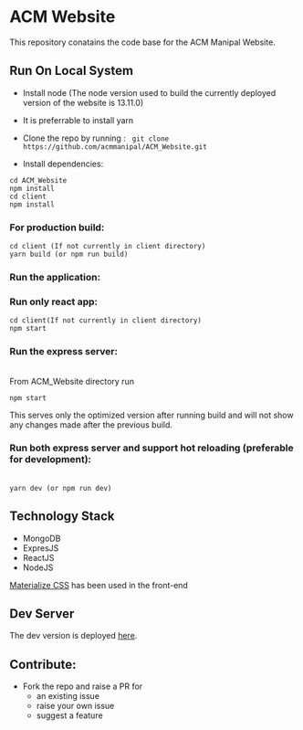 # ACM Website

This repository conatains the code base for the ACM Manipal Website.

## Run On Local System
- Install node (The node version used to build the currently deployed version of the website is 13.11.0)
- It is preferrable to install yarn
- Clone the repo by running :
` git clone https://github.com/acmmanipal/ACM_Website.git`

- Install dependencies:
```
cd ACM_Website 
npm install
cd client
npm install
```
### For production build:
```
cd client (If not currently in client directory)
yarn build (or npm run build)
```

### Run the application:

### Run only react app:
```
cd client(If not currently in client directory)
npm start
```

### Run the express server:
\
 From ACM_Website directory run

 `npm start`
 
 This serves only the optimized version after running build and will not show any changes made after the previous build. 

### Run both express server and support hot reloading (preferable for development):
\
`yarn dev (or npm run dev) `

## Technology Stack
- MongoDB
- ExpresJS
- ReactJS
- NodeJS

[Materialize CSS](https://materializecss.com/) has been used in the front-end

## Dev Server

The dev version is deployed [here](http://www.dev.manipal.hosting.acm.org/).

## Contribute:

- Fork the repo and raise a PR for 
    - an existing issue
    - raise your own issue
    - suggest a feature

